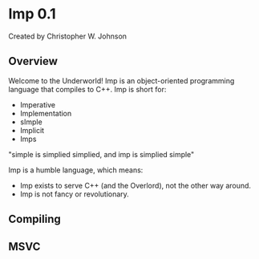 # Imp 0.1 #

Created by Christopher W. Johnson

## Overview

Welcome to the Underworld!  Imp is an object-oriented programming language that compiles to C++.  Imp is short for:

* Imperative
* Implementation
* sImple	
* Implicit
* Imps

"simple is simplied simplied, and imp is simplied simple"

Imp is a humble language, which means:

* Imp exists to serve C++ (and the Overlord), not the other way around.
* Imp is not fancy or revolutionary.

## Compiling

## MSVC

